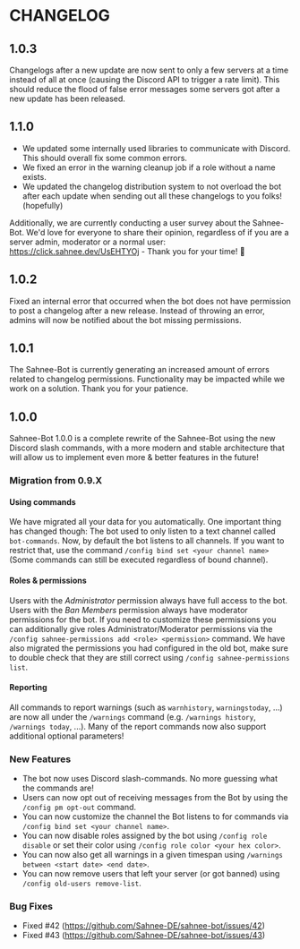 # CHANGELOG

## 1.0.3

Changelogs after a new update are now sent to only a few servers at a time instead of all at once (causing the Discord API to trigger a rate limit). This should reduce the flood of false error messages some servers got after a new update has been released.

## 1.1.0

- We updated some internally used libraries to communicate with Discord. This should overall fix some common errors.
- We fixed an error in the warning cleanup job if a role without a name exists.
- We updated the changelog distribution system to not overload the bot after each update when sending out all these changelogs to you folks! (hopefully)

Additionally, we are currently conducting a user survey about the Sahnee-Bot. We'd love for everyone to share their opinion, regardless of if you are a server admin, moderator or a normal user: https://click.sahnee.dev/UsEHTYOj - Thank you for your time! 🙂

## 1.0.2

Fixed an internal error that occurred when the bot does not have permission to post a changelog after a new release. Instead of throwing an error, admins will now be notified about the bot missing permissions.

## 1.0.1

The Sahnee-Bot is currently generating an increased amount of errors related to changelog permissions.
Functionality may be impacted while we work on a solution. Thank you for your patience.

## 1.0.0

Sahnee-Bot 1.0.0 is a complete rewrite of the Sahnee-Bot using the new Discord slash commands, with a more modern and stable architecture that will allow us to implement even more & better features in the future!

### Migration from 0.9.X

#### Using commands

We have migrated all your data for you automatically. One important thing has changed though: The bot used to only listen to a text channel called `bot-commands`. Now, by default the bot listens to all channels. If you want to restrict that, use the command `/config bind set <your channel name>` (Some commands can still be executed regardless of bound channel).

#### Roles & permissions

Users with the *Administrator* permission always have full access to the bot. Users with the *Ban Members* permission always have moderator permissions for the bot. If you need to customize these permissions you can additionally give roles Administrator/Moderator permissions via the `/config sahnee-permissions add <role> <permission>` command. 
We have also migrated the permissions you had configured in the old bot, make sure to double check that they are still correct using `/config sahnee-permissions list`.

#### Reporting

All commands to report warnings (such as `warnhistory`, `warningstoday`, ...) are now all under the `/warnings` command (e.g. `/warnings history`, `/warnings today`, ...). Many of the report commands now also support additional optional parameters!

### New Features

- The bot now uses Discord slash-commands. No more guessing what the commands are!
- Users can now opt out of receiving messages from the Bot by using the `/config pm opt-out` command.
- You can now customize the channel the Bot listens to for commands via `/config bind set <your channel name>`.
- You can now disable roles assigned by the bot using `/config role disable` or set their color using `/config role color <your hex color>`.
- You can now also get all warnings in a given timespan using `/warnings between <start date> <end date>`.
- You can now remove users that left your server (or got banned) using `/config old-users remove-list`.

### Bug Fixes

- Fixed #42 (https://github.com/Sahnee-DE/sahnee-bot/issues/42)
- Fixed #43 (https://github.com/Sahnee-DE/sahnee-bot/issues/43)
